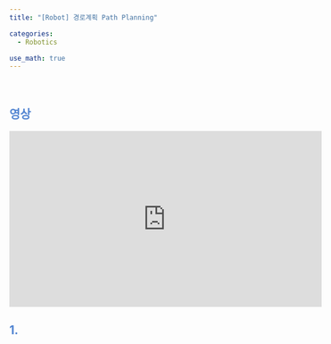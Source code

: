 ```yaml
---
title: "[Robot] 경로계획 Path Planning"

categories:
  - Robotics

use_math: true
---
```




<br>


## <span style="color:rgb(81, 132, 209) ;"> 영상
<iframe width="560" height="315" 
    src="https://www.youtube.com/embed/6AYVdglVcEU" 
    title="YouTube video player" 
    frameborder="0" 
    allow="accelerometer; autoplay; clipboard-write; encrypted-media; gyroscope; picture-in-picture; web-share" 
    allowfullscreen>
</iframe>


## <span style="color:rgb(81, 132, 209) ;"> 1.

